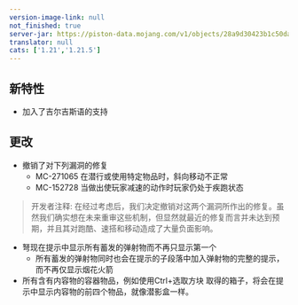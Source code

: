 ```yaml
---
version-image-link: null
not_finished: true
server-jar: https://piston-data.mojang.com/v1/objects/28a9d30423b1c50da661b95e754be9d5f0c871d4/server.jar
translator: null
cats: ['1.21','1.21.5']
---
```

## 新特性
* 加入了吉尔吉斯语的支持

## 更改
* 撤销了对下列漏洞的修复
    * MC-271065 在潜行或使用特定物品时，斜向移动不正常
    * MC-152728 当做出使玩家减速的动作时玩家仍处于疾跑状态

> 开发者注释:
> 在经过考虑后，我们决定撤销对这两个漏洞所作出的修复。虽然我们确实想在未来重审这些机制，但显然就最近的修复而言并未达到预期，并且其对跑酷、速搭和移动造成了大量负面影响。

* 弩现在提示中显示所有蓄发的弹射物而不再只显示第一个
    * 所有蓄发的弹射物同时也会在提示的子段落中加入弹射物的完整的提示，而不再仅显示烟花火箭
* 所有含有内容物的容器物品，例如使用Ctrl+选取方块
取得的箱子，将会在提示中显示内容物的前四个物品，就像潜影盒一样。
